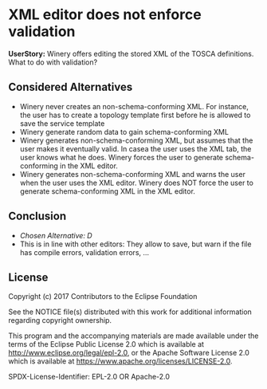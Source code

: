# XML editor does not enforce validation

**UserStory:** Winery offers editing the stored XML of the TOSCA definitions. What to do with validation?

## Considered Alternatives

* Winery never creates an non-schema-conforming XML. For instance, the user has to create a topology template first before he is allowed to save the service template
* Winery generate random data to gain schema-conforming XML
* Winery generates non-schema-conforming XML, but assumes that the user makes it eventually valid. In casea the user uses the XML tab, the user knows what he does. Winery forces the user to generate schema-conforming in the XML editor.
* Winery generates non-schema-conforming XML and warns the user when the user uses the XML editor. Winery does NOT force the user to generate schema-conforming XML in the XML editor.
## Conclusion

* *Chosen Alternative: D*
* This is in line with other editors: They allow to save, but warn if the file has compile errors, validation errors, ...

## License

Copyright (c) 2017 Contributors to the Eclipse Foundation

See the NOTICE file(s) distributed with this work for additional
information regarding copyright ownership.

This program and the accompanying materials are made available under the
terms of the Eclipse Public License 2.0 which is available at
http://www.eclipse.org/legal/epl-2.0, or the Apache Software License 2.0
which is available at https://www.apache.org/licenses/LICENSE-2.0.

SPDX-License-Identifier: EPL-2.0 OR Apache-2.0

